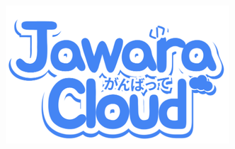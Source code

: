 <p align="center">
  <a href="https://jawara.cloud" target="_blank"><img src="https://raw.githubusercontent.com/jawaracloud/.github/b9cb60aeb27a9c0a6ea8b49f3c60d68565dbd847/jawara.svg"></a>
</p>
